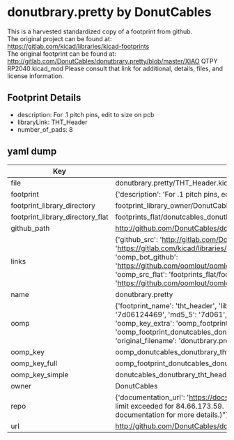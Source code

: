 # donutbrary.pretty by DonutCables  
This is a harvested standardized copy of a footprint from github.  
The original project can be found at:  
https://gitlab.com/kicad/libraries/kicad-footprints  
The original footprint can be found at:
http://gitlab.com/DonutCables/donutbrary.pretty/blob/master/XIAO QTPY RP2040.kicad_mod
Please consult that link for additional, details, files, and license information.  
## Footprint Details
* description: For .1 pitch pins, edit to size on pcb  
* libraryLink: THT_Header  
* number_of_pads: 8  
## yaml dump  
| Key | Value |  
| --- | --- |  
| file | donutbrary.pretty/THT_Header.kicad_mod |  
| footprint | {'description': 'For .1 pitch pins, edit to size on pcb', 'libraryLink': 'THT_Header', 'number_of_pads': 8} |  
| footprint_library_directory | footprint_library_owner/DonutCables_donutbrary.pretty |  
| footprint_library_directory_flat | footprints_flat/donutcables_donutbrary_tht_header/working |  
| github_path | http://github.com/DonutCables/donutbrary.pretty/blob/master/THT_Header.kicad_mod |  
| links | {'github_src': 'http://gitlab.com/DonutCables/donutbrary.pretty/blob/master/XIAO QTPY RP2040.kicad_mod', 'github_src_repo': 'https://gitlab.com/kicad/libraries/kicad-footprints', 'oomp_bot': 'footprints/donutcables_donutbrary_tht_header/working', 'oomp_bot_github': 'https://github.com/oomlout/oomlout_oomp_footprint_bot/tree/main/footprints/donutcables_donutbrary_tht_header/working', 'oomp_src_flat': 'footprints_flat/footprints_flat/donutcables_donutbrary_tht_header/working', 'oomp_src_flat_github': 'https://github.com/oomlout/oomlout_oomp_footprint_src/tree/main/footprints_flat/donutcables_donutbrary_tht_header/working'} |  
| name | donutbrary.pretty |  
| oomp | {'footprint_name': 'tht_header', 'library_name': 'donutbrary', 'md5': '7d06124469cf441f1856a1421e9b8f20', 'md5_10': '7d06124469', 'md5_5': '7d061', 'md5_6': '7d0612', 'oomp_key': 'oomp_donutcables_donutbrary_tht_header', 'oomp_key_extra': 'oomp_footprint_donutcables_donutbrary_tht_header', 'oomp_key_full': 'oomp_footprint_donutcables_donutbrary_tht_header_7d0612', 'oomp_key_simple': 'donutcables_donutbrary_tht_header', 'original_filename': 'donutbrary.pretty/THT_Header.kicad_mod', 'owner_name': 'donutcables'} |  
| oomp_key | oomp_donutcables_donutbrary_tht_header |  
| oomp_key_full | oomp_footprint_donutcables_donutbrary_tht_header |  
| oomp_key_simple | donutcables_donutbrary_tht_header |  
| owner | DonutCables |  
| repo | {'documentation_url': 'https://docs.github.com/rest/overview/resources-in-the-rest-api#rate-limiting', 'message': "API rate limit exceeded for 84.66.173.59. (But here's the good news: Authenticated requests get a higher rate limit. Check out the documentation for more details.)"} |  
| url | http://github.com/DonutCables/donutbrary.pretty |  

